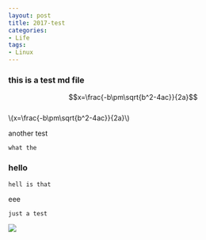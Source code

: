 ```yaml
---
layout: post  
title: 2017-test  
categories: 
- Life
tags:
- Linux
---
```


### this is a test md file
$$x=\frac{-b\pm\sqrt{b^2-4ac}}{2a}$$   
\\(x=\frac{-b\pm\sqrt{b^2-4ac}}{2a}\\)   

another test  
```  
what the 
```
### hello
```
hell is that
```
eee  
```
just a test
```

![](http://ww4.sinaimg.cn/mw690/bf0e799bjw1fbg57jd3k7j20d40e40u3.jpg)
